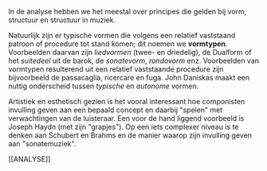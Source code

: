 In de analyse hebben we het meestal over principes die gelden bij vorm, structuur en structuur in muziek.

Natuurlijk zijn er typische vormen die volgens een relatief vaststaand patroon of procedure tot stand komen; dit noemen we **vormtypen**.
Voorbeelden daarvan zijn *liedvormen* (twee- en driedelig), de Dualform of het *suitedeel* uit de barok, de *sonatevorm*,  *rondovorm* enz.
Voorbeelden van vormtypen resulterend uit  een relatief vaststaande procedure zijn bijvoorbeeld de passacaglia, ricercare en fuga.
John Daniskas maakt een nuttig onderscheid tussen *typische* en *autonome* vormen.

Artistiek en esthetisch gezien is het vooral interessant hoe componisten invulling geven aan een bepaald concept en daarbij "spelen" met verwachtingen van de luisteraar. Een voor de hand liggend voorbeeld is Joseph Haydn (met zijn "grapjes"). Op een iets complexer niveau is te denken aan Schubert en Brahms en de manier waarop zijn invulling geven aan "sonatemuziek".

[[ANALYSE]]